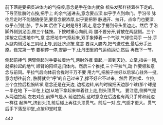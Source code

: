 前下落是要把贯进体内的气捋顺,意念是手在体内就象
梳头发那样挠着往下走的。下导至肚脐时点按,把手上
的余气送进去,意念要点深,似乎手点到命门。手沿带
脉往后走时不能随随便便,要意念很浓厚,似乎要把带
脉通开、拉开。点命门也要深,似乎点到肚脐。手从体
后往下走时是导引着走,意念手摁到骨头里边走。然后
手沿脚外侧到足面,做三个揉按。下按时重心向前,两
腿不要分开,臂放在两腿侧。三个揉按之后拔地中气,意
念把地中气抠起来,双手象捧着一个气球,气球往两手
一分,手从腿内侧沿足三阴经上导,到肚脐点按,意念
要深入脐内,把气送过去,最后分手还原。做完第一节
要稍停一停,安静一下,让丹田里的气运动运动,然后
再做下一节。

侧起前捧气 两臂侧起时手要拉着地气,两肘外撑
着起,一直到天边。立掌,指尖一翘,就把拉起的地气
顺臂的阳经送归体内。然后三个推揉,三个平拉气,动
作要领和意念与前同。平拉气后向体前合拢时千万不要
用力气,把腕子坐好以后掌心往外一挺,意念想往前合,
胳膊就会“呼”的自己过来了,撑不好它不过来。然后
再推揉、立拉,三个立拉后松腕转掌,意念还是在天边,
边松边转,转的时候把天边那个球(那个球是一半在地
下一半在上边)从地下拿起来举着往上走,到头顶贯气。
要注意,侧捧气是从两边拉起,左右对应,前捧气是从
前边拉起,这时意念在后边也有两只手臂和前边一样往
起捧气,挤到头顶,前后碰上再往头顶贯气。前后一对
应,气感才更大。贯气后手下落至印堂,点按印堂时意

442
